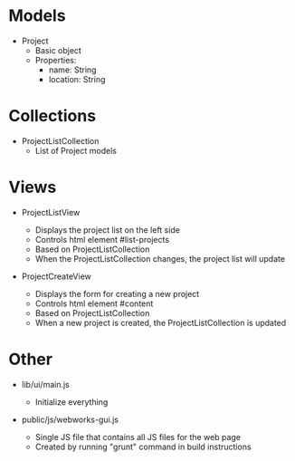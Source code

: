 Models
===========================
- Project
    - Basic object
    - Properties:
        - name: String
        - location: String


Collections
===========================
- ProjectListCollection
    - List of Project models


Views
===========================
- ProjectListView
    - Displays the project list on the left side
    - Controls html element #list-projects
    - Based on ProjectListCollection
    - When the ProjectListCollection changes, the project list will update

- ProjectCreateView
    - Displays the form for creating a new project
    - Controls html element #content
    - Based on ProjectListCollection
    - When a new project is created, the ProjectListCollection is updated


Other
===========================
- lib/ui/main.js
    - Initialize everything

- public/js/webworks-gui.js
    - Single JS file that contains all JS files for the web page
    - Created by running "grunt" command in build instructions

